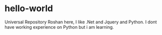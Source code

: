 # hello-world
Universal Repository
Roshan here, I like .Net and Jquery and Python.
I dont have working experience on Python but i am learning.
